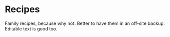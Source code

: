 Recipes
=======

Family recipes, because why not. Better to have them in an off-site backup. Editable text is good too.
